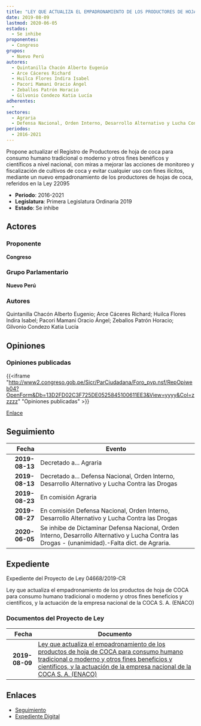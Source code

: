```yaml
---
title: "LEY QUE ACTUALIZA EL EMPADRONAMIENTO DE LOS PRODUCTORES DE HOJA DE COCA PARA CONSUMO HUMANO TRADICIONAL O MODERNO Y OTROS FINES BENÉFICOS Y CIENTÍFICOS, Y LA ACTUACIÓN DE LA EMPRESA NACIONAL DE LA COCA S.A. (ENACO)"
date: 2019-08-09
lastmod: 2020-06-05
estados: 
  - Se inhibe
proponentes: 
  - Congreso
grupos: 
  - Nuevo Perú
autores: 
  - Quintanilla Chacón Alberto Eugenio
  - Arce Cáceres Richard
  - Huilca Flores Indira Isabel
  - Pacori Mamani Oracio Ángel
  - Zeballos Patrón Horacio
  - Gilvonio Condezo Katia Lucía
adherentes: 
  - 
sectores: 
  - Agraria
  - Defensa Nacional, Orden Interno, Desarrollo Alternativo y Lucha Contra las Drogas
periodos: 
  - 2016-2021
---
```


Propone actualizar el Registro de Productores de hoja de coca para consumo humano tradicional o moderno y otros fines benéficos y científicos a nivel nacional, con miras a mejorar las acciones de monitoreo y fiscalización de cultivos de coca y evitar cualquier uso con fines ilícitos, mediante un nuevo empadronamiento de los productores de hojas de coca, referidos en la Ley 22095

- **Periodo**: 2016-2021
- **Legislatura**: Primera Legislatura Ordinaria 2019
- **Estado**: Se inhibe

## Actores

### Proponente

**Congreso**

### Grupo Parlamentario

**Nuevo Perú**

### Autores

Quintanilla Chacón Alberto Eugenio; Arce Cáceres Richard; Huilca Flores Indira Isabel; Pacori Mamani Oracio Ángel; Zeballos Patrón Horacio; Gilvonio Condezo Katia Lucía


## Opiniones

### Opiniones publicadas

{{<iframe "http://www2.congreso.gob.pe/Sicr/ParCiudadana/Foro_pvp.nsf/RepOpiweb04?OpenForm&Db=13D2FD02C3F725DE0525845100611EE3&View=yyyy&Col=zzzzz" "Opiniones publicadas" >}}

[Enlace](http://www2.congreso.gob.pe/Sicr/ParCiudadana/Foro_pvp.nsf/RepOpiweb04?OpenForm&Db=13D2FD02C3F725DE0525845100611EE3&View=yyyy&Col=zzzzz)

## Seguimiento

| Fecha | Evento |
|------:|--------|
| **2019-08-13** | Decretado a... Agraria|
| **2019-08-13** | Decretado a... Defensa Nacional, Orden Interno, Desarrollo Alternativo y Lucha Contra las Drogas|
| **2019-08-23** | En comisión Agraria|
| **2019-08-27** | En comisión Defensa Nacional, Orden Interno, Desarrollo Alternativo y Lucha Contra las Drogas|
| **2020-06-05** | Se inhibe de Dictaminar Defensa Nacional, Orden Interno, Desarrollo Alternativo y Lucha Contra las Drogas - (unanimidad).-Falta dict. de Agraria.|


## Expediente

Expediente del Proyecto de Ley 04668/2019-CR

Ley que actualiza el empadronamiento de los productos de hoja de COCA para consumo humano tradicional o moderno y otros fines beneficios y científicos, y la actuación de la empresa nacional de la COCA S. A. (ENACO)


### Documentos del Proyecto de Ley

| Fecha | Documento |
|------:|--------|
| **2019-08-09** | [Ley que actualiza el empadronamiento de los productos de hoja de COCA para consumo humano tradicional o moderno y otros fines beneficios y científicos, y la actuación de la empresa nacional de la COCA S. A. (ENACO)](http://www.leyes.congreso.gob.pe/Documentos/2016_2021/Proyectos_de_Ley_y_de_Resoluciones_Legislativas/PL0466820190809.pdf) |

## Enlaces 

- [Seguimiento](http://www2.congreso.gob.pe/Sicr/TraDocEstProc/CLProLey2016.nsf/f7fff46988ca05b1052578e100829cc7/0934140673f4242205258451006d9060?OpenDocument)
- [Expediente Digital](http://www2.congreso.gob.pe/Sicr/TraDocEstProc/CLProLey2016.nsf/f7fff46988ca05b1052578e100829cc7/0934140673f4242205258451006d9060?OpenDocument&Click=05257FB7005EB655.eb71d0cf91d8294e05256cdf006b5706/$Body/0.1C6C)
